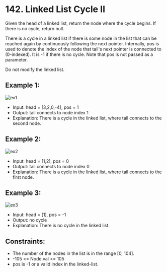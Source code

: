 # 142. Linked List Cycle II

Given the head of a linked list, return the node where the cycle begins. If there is no cycle, return null.

There is a cycle in a linked list if there is some node in the list that can be reached again by continuously following the next pointer. Internally, pos is used to denote the index of the node that tail's next pointer is connected to (0-indexed). It is -1 if there is no cycle. Note that pos is not passed as a parameter.

Do not modify the linked list.

## Example 1:

![ex1](https://assets.leetcode.com/uploads/2018/12/07/circularlinkedlist.png)

- Input: head = [3,2,0,-4], pos = 1
- Output: tail connects to node index 1
- Explanation: There is a cycle in the linked list, where tail connects to the second node.

## Example 2:

![ex2](https://assets.leetcode.com/uploads/2018/12/07/circularlinkedlist_test2.png)

- Input: head = [1,2], pos = 0
- Output: tail connects to node index 0
- Explanation: There is a cycle in the linked list, where tail connects to the first node.

## Example 3:

![ex3](https://assets.leetcode.com/uploads/2018/12/07/circularlinkedlist_test3.png)

- Input: head = [1], pos = -1
- Output: no cycle
- Explanation: There is no cycle in the linked list.

## Constraints:

- The number of the nodes in the list is in the range [0, 104].
- -105 <= Node.val <= 105
- pos is -1 or a valid index in the linked-list.